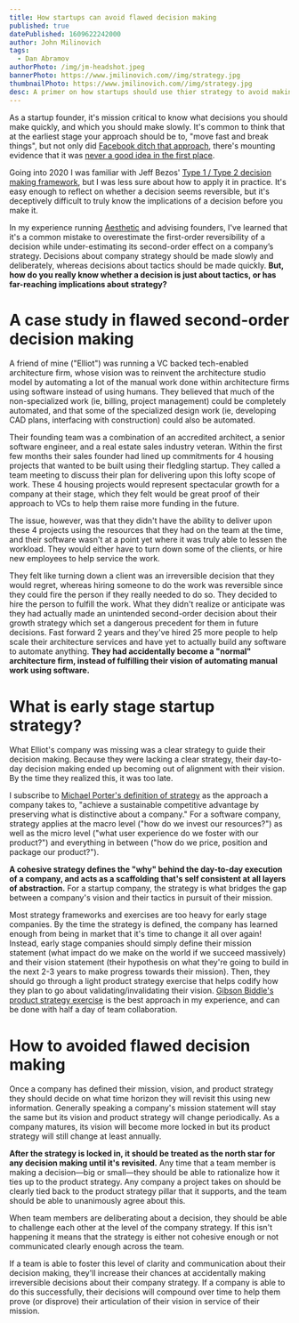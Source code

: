 ```yaml
---
title: How startups can avoid flawed decision making
published: true
datePublished: 1609622242000
author: John Milinovich
tags:
  - Dan Abramov
authorPhoto: /img/jm-headshot.jpeg
bannerPhoto: https://www.jmilinovich.com//img/strategy.jpg
thumbnailPhoto: https://www.jmilinovich.com//img/strategy.jpg
desc: A primer on how startups should use thier strategy to avoid making bad decisions.
---
```

As a startup founder, it's mission critical to know what decisions you should make quickly, and which you should make slowly. It's common to think that at the earliest stage your approach should be to, "move fast and break things", but not only did [Facebook ditch that approach](https://mashable.com/2014/04/30/facebooks-new-mantra-move-fast-with-stability/), there's mounting evidence that it was [never a good idea in the first place](https://hbr.org/2019/12/why-move-fast-and-break-things-doesnt-work-anymore).

Going into 2020 I was familiar with Jeff Bezos' [Type 1 / Type 2 decision making framework](https://www.entrepreneur.com/article/328284), but I was less sure about how to apply it in practice. It's easy enough to reflect on whether a decision seems reversible, but it's deceptively difficult to truly know the implications of a decision before you make it.

In my experience running [Aesthetic](http://aesthetic.com/) and advising founders, I've learned that it's a common mistake to overestimate the first-order reversibility of a decision while under-estimating its second-order effect on a company’s strategy. Decisions about company strategy should be made slowly and deliberately, whereas decisions about tactics should be made quickly. **But, how do you really know whether a decision is just about tactics, or has far-reaching implications about strategy?**

# A case study in flawed second-order decision making
A friend of mine ("Elliot") was running a VC backed tech-enabled architecture firm, whose vision was to reinvent the architecture studio model by automating a lot of the manual work done within architecture firms using software instead of using humans. They believed that much of the non-specialized work (ie, billing, project management) could be completely automated, and that some of the specialized design work (ie, developing CAD plans, interfacing with construction) could also be automated.

Their founding team was a combination of an accredited architect, a senior software engineer, and a real estate sales industry veteran. Within the first few months their sales founder had lined up commitments for 4 housing projects that wanted to be built using their fledgling startup. They called a team meeting to discuss their plan for delivering upon this lofty scope of work. These 4 housing projects would represent spectacular growth for a company at their stage, which they felt would be great proof of their approach to VCs to help them raise more funding in the future.

The issue, however, was that they didn't have the ability to deliver upon these 4 projects using the resources that they had on the team at the time, and their software wasn't at a point yet where it was truly able to lessen the workload. They would either have to turn down some of the clients, or hire new employees to help service the work.

They felt like turning down a client was an irreversible decision that they would regret, whereas hiring someone to do the work was reversible since they could fire the person if they really needed to do so. They decided to hire the person to fulfill the work. What they didn't realize or anticipate was they had actually made an unintended second-order decision about their growth strategy which set a dangerous precedent for them in future decisions. Fast forward 2 years and they've hired 25 more people to help scale their architecture services and have yet to actually build any software to automate anything. **They had accidentally become a "normal" architecture firm, instead of fulfilling their vision of automating manual work using software.**

# What is early stage startup strategy?
What Elliot's company was missing was a clear strategy to guide their decision making. Because they were lacking a clear strategy, their day-to-day decision making ended up becoming out of alignment with their vision. By the time they realized this, it was too late.

I subscribe to [Michael Porter's definition of strategy](https://orion2020.org/archivo/pensamiento_estrategico/01_1_whatsstrategy.pdf) as the approach a company takes to, "achieve a sustainable competitive advantage by preserving what is distinctive about a company." For a software company, strategy applies at the macro level ("how do we invest our resources?") as well as the micro level ("what user experience do we foster with our product?") and everything in between ("how do we price, position and package our product?").

**A cohesive strategy defines the "why" behind the day-to-day execution of a company, and acts as a scaffolding that's self consistent at all layers of abstraction.** For a startup company, the strategy is what bridges the gap between a company's vision and their tactics in pursuit of their mission. 

Most strategy frameworks and exercises are too heavy for early stage companies. By the time the strategy is defined, the company has learned enough from being in market that it's time to change it all over again! Instead, early stage companies should simply define their mission statement (what impact do we make on the world if we succeed massively) and their vision statement (their hypothesis on what they're going to build in the next 2-3 years to make progress towards their mission). Then, they should go through a light product strategy exercise that helps codify how they plan to go about validating/invalidating their vision. [Gibson Biddle's product strategy exercise](https://medium.com/@gibsonbiddle/intro-to-product-strategy-60bdf72b17e3) is the best approach in my experience, and can be done with half a day of team collaboration.

# How to avoided flawed decision making
Once a company has defined their mission, vision, and product strategy they should decide on what time horizon they will revisit this using new information. Generally speaking a company's mission statement will stay the same but its vision and product strategy will change periodically. As a company matures, its vision will become more locked in but its product strategy will still change at least annually.

**After the strategy is locked in, it should be treated as the north star for any decision making until it's revisited.** Any time that a team member is making a decision—big or small—they should be able to rationalize how it ties up to the product strategy. Any company a project takes on should be clearly tied back to the product strategy pillar that it supports, and the team should be able to unanimously agree about this.

When team members are deliberating about a decision, they should be able to challenge each other at the level of the company strategy. If this isn't happening it means that the strategy is either not cohesive enough or not communicated clearly enough across the team.

If a team is able to foster this level of clarity and communication about their decision making, they'll increase their chances at accidentally making irreversible decisions about their company strategy. If a company is able to do this successfully, their decisions will compound over time to help them prove (or disprove) their articulation of their vision in service of their mission.